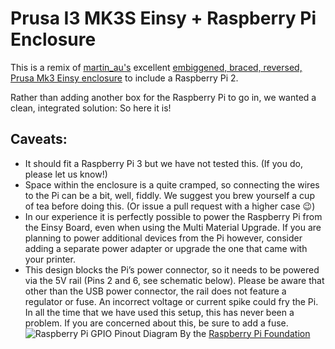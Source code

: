 # Prusa I3 MK3S Einsy + Raspberry Pi Enclosure

This is a remix of [martin_au's](https://www.thingiverse.com/martin_au) excellent [embiggened, braced, reversed, Prusa Mk3 Einsy enclosure](https://www.thingiverse.com/thing:3424832) to include a Raspberry Pi 2.

Rather than adding another box for the Raspberry Pi to go in, we wanted a clean, integrated solution: So here it is!

## Caveats:

- It should fit a Raspberry Pi 3 but we have not tested this. (If you do, please let us know!)
- Space within the enclosure is a quite cramped, so connecting the wires to the Pi can be a bit, well, fiddly. We suggest you brew yourself a cup of tea before doing this. (Or issue a pull request with a higher case 😉)
- In our experience it is perfectly possible to power the Raspberry Pi from the Einsy Board, even when using the Multi Material Upgrade. If you are planning to power additional devices from the Pi however, consider adding a separate power adapter or upgrade the one that came with your printer.
- This design blocks the Pi’s power connector, so it needs to be powered via the 5V rail (Pins 2 and 6, see schematic below). Please be aware that other than the USB power connector, the rail does not feature a regulator or fuse. An incorrect voltage or current spike could fry the Pi. In all the time that we have used this setup, this has never been a problem. If you are concerned about this, be sure to add a fuse.
  ![Raspberry Pi GPIO Pinout Diagram](https://github.com/ksasaHQ/Prusa-Enclosure-Raspberry-Pi/raw/master/images/GPIO-Pinout-Diagram.jpg "Raspberry Pi GPIO Pinout Diagram")
  By the [Raspberry Pi Foundation](https://www.raspberrypi.org/documentation/usage/gpio/)

